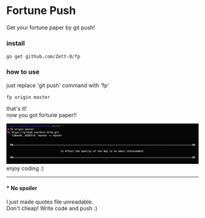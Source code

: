 # Fortune Push

Get your fortune paper by git push!


### install
```terminal
go get github.com/Zett-8/fp
```

### how to use

just replace 'git push' command with 'fp'
```terminal
fp origin master
```

that's it!  
now you got fortune paper!!

![sample](https://github.com/Zett-8/images/blob/master/fp-sc.png)  
enjoy coding :)

  
  


---
#### * No spoiler
I just made quotes file unreadable.  
Don't cheap! Write code and push :)
